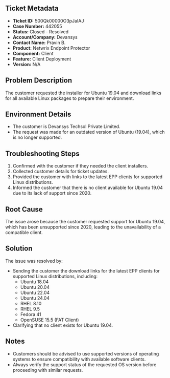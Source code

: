 ## Ticket Metadata
- **Ticket ID:** 500Qk00000O3pJaIAJ
- **Case Number:** 442055
- **Status:** Closed - Resolved
- **Account/Company:** Devansys
- **Contact Name:** Pravin B.
- **Product:** Netwrix Endpoint Protector
- **Component:** Client
- **Feature:** Client Deployment
- **Version:** N/A

## Problem Description
The customer requested the installer for Ubuntu 19.04 and download links for all available Linux packages to prepare their environment.

## Environment Details
- The customer is Devansys Techsol Private Limited.
- The request was made for an outdated version of Ubuntu (19.04), which is no longer supported.

## Troubleshooting Steps
1. Confirmed with the customer if they needed the client installers.
2. Collected customer details for ticket updates.
3. Provided the customer with links to the latest EPP clients for supported Linux distributions.
4. Informed the customer that there is no client available for Ubuntu 19.04 due to its lack of support since 2020.

## Root Cause
The issue arose because the customer requested support for Ubuntu 19.04, which has been unsupported since 2020, leading to the unavailability of a compatible client.

## Solution
The issue was resolved by:
- Sending the customer the download links for the latest EPP clients for supported Linux distributions, including:
  - Ubuntu 18.04
  - Ubuntu 20.04
  - Ubuntu 22.04
  - Ubuntu 24.04
  - RHEL 8.10
  - RHEL 9.5
  - Fedora 41
  - OpenSUSE 15.5 (FAT Client)
- Clarifying that no client exists for Ubuntu 19.04.

## Notes
- Customers should be advised to use supported versions of operating systems to ensure compatibility with available software clients.
- Always verify the support status of the requested OS version before proceeding with similar requests.